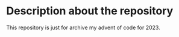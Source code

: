 <h1>
  Description about the repository
</h1>

<p>
  This repository is just for archive my advent of code for 2023.
</p>
